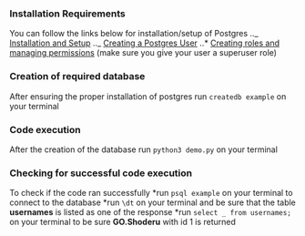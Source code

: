 ### Installation Requirements

You can follow the links below for installation/setup of Postgres
.._ [Installation and Setup](https://www.cherryservers.com/blog/how-to-install-and-setup-postgresql-server-on-ubuntu-20-04)
.._ [Creating a Postgres User](https://phoenixnap.com/kb/postgres-create-user)
..\* [Creating roles and managing permissions](https://www.digitalocean.com/community/tutorials/how-to-use-roles-and-manage-grant-permissions-in-postgresql-on-a-vps-2) (make sure you give your user a superuser role)

### Creation of required database

After ensuring the proper installation of postgres
run `createdb example` on your terminal

### Code execution

After the creation of the database
run `python3 demo.py` on your terminal

### Checking for successful code execution

To check if the code ran successfully
*run `psql example` on your terminal to connect to the database
*run `\dt` on your terminal and be sure that the table **usernames** is listed as one of the response
*run `select _ from usernames;` on your terminal to be sure **GO.Shoderu** with id 1 is returned
